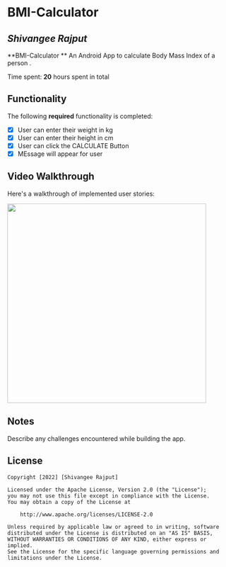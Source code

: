 # BMI-Calculator

## *Shivangee Rajput*

**BMI-Calculator ** An Android App to calculate Body Mass Index of a person .  

Time spent: **20** hours spent in total

## Functionality 

The following **required** functionality is completed:

* [x] User can enter their weight in kg
* [x] User can enter their height in cm
* [x] User can click the CALCULATE Button
* [x] MEssage will appear for user

## Video Walkthrough

Here's a walkthrough of implemented user stories:


<copy><img src="https://user-images.githubusercontent.com/100294737/169688416-6c1639c3-4529-460e-bc03-8c6efca766ec.gif" height="450px"></img></copy>


## Notes

Describe any challenges encountered while building the app.

## License

    Copyright [2022] [Shivangee Rajput]

    Licensed under the Apache License, Version 2.0 (the "License");
    you may not use this file except in compliance with the License.
    You may obtain a copy of the License at

        http://www.apache.org/licenses/LICENSE-2.0

    Unless required by applicable law or agreed to in writing, software
    distributed under the License is distributed on an "AS IS" BASIS,
    WITHOUT WARRANTIES OR CONDITIONS OF ANY KIND, either express or implied.
    See the License for the specific language governing permissions and
    limitations under the License.
